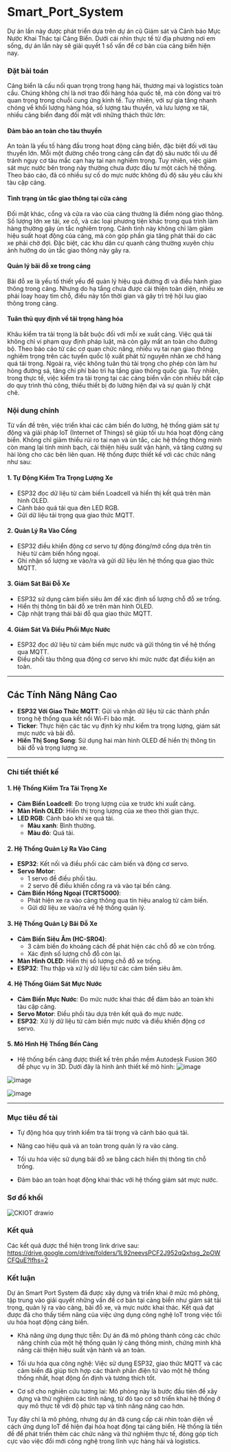 # Smart_Port_System
Dự án lần này được phát triển dựa trên dự án cũ Giám sát và Cảnh báo Mực Nước Khai Thác tại Cảng Biển. Dưới cái nhìn thực tế từ địa phương nơi em sống, dự án lần này sẽ giải quyết 1 số vấn đề cơ bản của cảng biển hiện nay.

### Đặt bài toán
Cảng biển là cấu nối quan trọng trong hạng hải, thương mại và logistics toàn cầu. Chúng không chỉ là nơi trao đổi hàng hóa quốc tế, mà còn đóng vai trò quan trọng trong chuỗi cung ứng kinh tế. Tuy nhiên, với sự gia tăng nhanh chóng về khối lượng hàng hóa, số lượng tàu thuyền, và lưu lượng xe tải, nhiều cảng biển đang đối mặt với những thách thức lớn:

#### Đảm bảo an toàn cho tàu thuyền 

An toàn là yếu tố hàng đầu trong hoạt động cảng biển, đặc biệt đối với tàu thuyền lớn. Mỗi một đường chềo trong cảng cần đạt độ sâu nước tối ưu để tránh nguy cơ tàu mắc cạn hay tai nạn nghiêm trọng. Tuy nhiên, việc giám sát mực nước bên trong này thường chưa được đầu tư một cách hệ thống. Theo báo cáo, đã có nhiều sự cố do mực nước không đủ độ sâu yêu cầu khi tàu cập cảng.

#### Tình trạng ùn tắc giao thông tại cửa cảng 

Đối mặt khác, cổng và cửa ra vào của cảng thường là điểm nóng giao thông. Số lượng lớn xe tải, xe cố, và các loại phương tiện khác trong quá trình làm hàng thường gây ùn tắc nghiêm trọng. Cảnh tình này không chỉ làm giảm hiệu suất hoạt động của cảng, mà còn góp phần gia tăng phát thải do các xe phải chờ đợi. Đặc biệt, các khu dân cư quanh cảng thường xuyên chịu ảnh hưởng do ùn tắc giao thông này gây ra.

#### Quản lý bãi đỗ xe trong cảng

Bãi đỗ xe là yếu tố thiết yếu để quản lý hiệu quả đường đi và điều hành giao thông trong cảng. Nhưng do hạ tầng chưa được cải thiện toàn diện, nhiều xe phải loay hoay tìm chỗ, điều này tốn thời gian và gây trì trệ hội luu giao thông trong cảng.

#### Tuân thủ quy định về tải trọng hàng hóa

Khâu kiểm tra tải trọng là bắt buộc đối với mỗi xe xuất cảng. Việc quá tải không chỉ vi phạm quy định pháp luật, mà còn gây mất an toàn cho đường bộ. Theo báo cáo từ các cơ quan chức năng, nhiều vụ tai nạn giao thông nghiêm trọng trên các tuyến quốc lộ xuất phát từ nguyên nhân xe chở hàng quá tải trọng. Ngoài ra, việc không tuân thủ tải trọng cho phép còn làm hư hỏng đường sá, tăng chi phí bảo trì hạ tầng giao thông quốc gia. Tuy nhiên, trong thực tế, việc kiểm tra tải trọng tại các cảng biển vẫn còn nhiều bất cập do quy trình thủ công, thiếu thiết bị đo lường hiện đại và sự quản lý chặt chẽ.

### Nội dung chính

Từ vấn đề trên, việc triển khai các cảm biến đo lường, hệ thống giám sát tự động và giải pháp IoT (Internet of Things) sẽ giúp tối ưu hóa hoạt động cảng biển. Không chỉ giảm thiểu rủi ro tai nạn và ùn tắc, các hệ thống thông minh còn mang lại tính minh bạch, cải thiện hiệu suất vận hành, và tăng cường sự hài lòng cho các bên liên quan. Hệ thống được thiết kế với các chức năng như sau:
#### 1. **Tự Động Kiểm Tra Trọng Lượng Xe**
- ESP32 đọc dữ liệu từ cảm biến Loadcell và hiển thị kết quả trên màn hình OLED.
- Cảnh báo quá tải qua đèn LED RGB.
- Gửi dữ liệu tải trọng qua giao thức MQTT.

#### 2. **Quản Lý Ra Vào Cổng**
- ESP32 điều khiển động cơ servo tự động đóng/mở cổng dựa trên tín hiệu từ cảm biến hồng ngoại.
- Ghi nhận số lượng xe vào/ra và gửi dữ liệu lên hệ thống qua giao thức MQTT.

#### 3. **Giám Sát Bãi Đỗ Xe**
- ESP32 sử dụng cảm biến siêu âm để xác định số lượng chỗ đỗ xe trống.
- Hiển thị thông tin bãi đỗ xe trên màn hình OLED.
- Cập nhật trạng thái bãi đỗ qua giao thức MQTT.

#### 4. **Giám Sát Và Điều Phối Mực Nước**
- ESP32 đọc dữ liệu từ cảm biến mực nước và gửi thông tin về hệ thống qua MQTT.
- Điều phối tàu thông qua động cơ servo khi mức nước đạt điều kiện an toàn.

---

## Các Tính Năng Nâng Cao
- **ESP32 Với Giao Thức MQTT**: Gửi và nhận dữ liệu từ các thành phần trong hệ thống qua kết nối Wi-Fi bảo mật.
- **Ticker**: Thực hiện các tác vụ định kỳ như kiểm tra trọng lượng, giám sát mực nước và bãi đỗ.
- **Hiển Thị Song Song**: Sử dụng hai màn hình OLED để hiển thị thông tin bãi đỗ và trọng lượng xe.

---
### Chi tiết thiết kế
#### 1. **Hệ Thống Kiểm Tra Tải Trọng Xe**
- **Cảm Biến Loadcell**: Đo trọng lượng của xe trước khi xuất cảng.
- **Màn Hình OLED**: Hiển thị trọng lượng của xe theo thời gian thực.
- **LED RGB**: Cảnh báo khi xe quá tải. 
  - **Màu xanh**: Bình thường.
  - **Màu đỏ**: Quá tải.

#### 2. **Hệ Thống Quản Lý Ra Vào Cảng**
- **ESP32**: Kết nối và điều phối các cảm biến và động cơ servo.
- **Servo Motor**: 
  - 1 servo để điều phối tàu.
  - 2 servo để điều khiển cổng ra và vào tại bến cảng.
- **Cảm Biến Hồng Ngoại (TCRT5000)**: 
  - Phát hiện xe ra vào cảng thông qua tín hiệu analog từ cảm biến.
  - Gửi dữ liệu xe vào/ra về hệ thống quản lý.

#### 3. **Hệ Thống Quản Lý Bãi Đỗ Xe**
- **Cảm Biến Siêu Âm (HC-SR04)**: 
  - 3 cảm biến đo khoảng cách để phát hiện các chỗ đỗ xe còn trống.
  - Xác định số lượng chỗ đỗ còn lại.
- **Màn Hình OLED**: Hiển thị số lượng chỗ đỗ xe trống.
- **ESP32**: Thu thập và xử lý dữ liệu từ các cảm biến siêu âm.

#### 4. **Hệ Thống Giám Sát Mực Nước**
- **Cảm Biến Mực Nước**: Đo mức nước khai thác để đảm bảo an toàn khi tàu cập cảng.
- **Servo Motor**: Điều phối tàu dựa trên kết quả đo mực nước.
- **ESP32**: Xử lý dữ liệu từ cảm biến mực nước và điều khiển động cơ servo.

#### 5. **Mô Hình Hệ Thống Bến Cảng**
- Hệ thống bến cảng được thiết kế trên phần mềm Autodesk Fusion 360 để phục vụ in 3D. Dưới đây là hình ảnh thiết kế mô hình:
![image](https://github.com/user-attachments/assets/120494c2-b689-411a-b629-d49b6a4ffd55)

![image](https://github.com/user-attachments/assets/33434b31-2fbb-406c-b241-3ede7cefb5c6)

![image](https://github.com/user-attachments/assets/ca9e93b6-0e93-4f52-95f2-7495dda2804a)

---
### Mục tiêu đề tài

- Tự động hóa quy trình kiểm tra tải trọng và cảnh báo quá tải.

- Nâng cao hiệu quả và an toàn trong quản lý ra vào cảng.

- Tối ưu hóa việc sử dụng bãi đỗ xe bằng cách hiển thị thông tin chỗ trống.

- Đảm bảo an toàn hoạt động khai thác với hệ thống giám sát mực nước.
### Sơ đồ khối

![CKIOT drawio](https://github.com/user-attachments/assets/7dea3c5c-ce10-44ea-961d-5b9d5a5d5ad0)

### Kết quả

Các kết quả được thể hiện trong link drive sau: https://drive.google.com/drive/folders/1L92neevsPCF2J952qQxhsg_2pOWCFQuE?lfhs=2

### Kết luận
Dự án Smart Port System đã được xây dựng và triển khai ở mức mô phỏng, tập trung vào giải quyết những vấn đề cơ bản tại cảng biển như giám sát tải trọng, quản lý ra vào cảng, bãi đỗ xe, và mực nước khai thác. Kết quả đạt được đã cho thấy tiềm năng của việc ứng dụng công nghệ IoT trong việc tối ưu hóa hoạt động cảng biển.

- Khả năng ứng dụng thực tiễn: Dự án đã mô phỏng thành công các chức năng chính của một hệ thống quản lý cảng thông minh, chứng minh khả năng cải thiện hiệu suất vận hành và an toàn.

- Tối ưu hóa qua công nghệ: Việc sử dụng ESP32, giao thức MQTT và các cảm biến đã giúp tích hợp các thành phần điện tử vào một hệ thống thống nhất, hoạt động ổn định và tương thích tốt.

- Cơ sở cho nghiên cứu tương lai: Mô phỏng này là bước đầu tiên để xây dựng và thử nghiệm các tính năng, từ đó tạo cơ sở triển khai hệ thống ở quy mô thực tế với độ phức tạp và tính năng nâng cao hơn.

Tuy đây chỉ là mô phỏng, nhưng dự án đã cung cấp cái nhìn toàn diện về cách ứng dụng IoT để hiện đại hóa hoạt động tại cảng biển. Hệ thống là tiền đề để phát triển thêm các chức năng và thử nghiệm thực tế, đóng góp tích cực vào việc đổi mới công nghệ trong lĩnh vực hàng hải và logistics.
